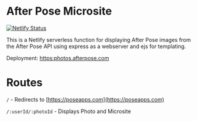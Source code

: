 # After Pose Microsite
[![Netlify Status](https://api.netlify.com/api/v1/badges/76aa3925-d141-42c8-8923-916953342163/deploy-status)](https://app.netlify.com/sites/afterpose/deploys)

This is a Netlify serverless function for displaying After Pose images from the After Pose API using express as a webserver and ejs for templating.

Deployment: [https:photos.afterpose.com](https:photos.afterpose.com)

Routes
===
`/` - Redirects to [https://poseapps.com](https://poseapps.com)

`/:userId/:photoId` - Displays Photo and Microsite